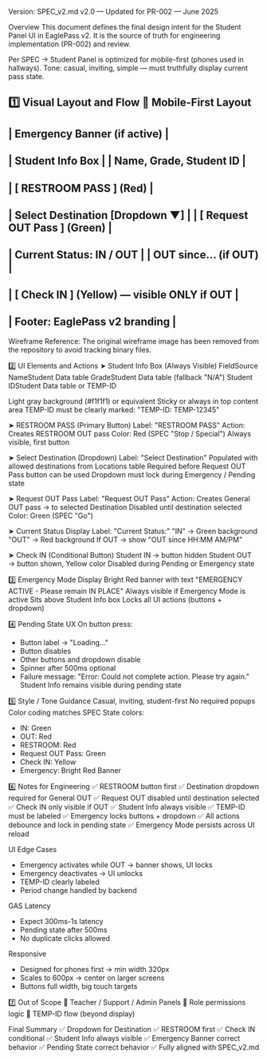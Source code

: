 Version: SPEC_v2.md v2.0 — Updated for PR-002 — June 2025

Overview
This document defines the final design intent for the Student Panel UI in EaglePass v2.
It is the source of truth for engineering implementation (PR-002) and review.

Per SPEC → Student Panel is optimized for mobile-first (phones used in hallways).
Tone: casual, inviting, simple — must truthfully display current pass state.

1️⃣ Visual Layout and Flow
📱 Mobile-First Layout
------------------------------------------------
| Emergency Banner (if active)                 |
------------------------------------------------
| Student Info Box                             |
| Name, Grade, Student ID                      |
------------------------------------------------
| [ RESTROOM PASS ] (Red)                      |
------------------------------------------------
| Select Destination [Dropdown ▼]              |
| [ Request OUT Pass ] (Green)                 |
------------------------------------------------
| Current Status: IN / OUT                     |
| OUT since... (if OUT)                        |
------------------------------------------------
| [ Check IN ] (Yellow) — visible ONLY if OUT  |
------------------------------------------------
| Footer: EaglePass v2 branding                |
------------------------------------------------
Wireframe Reference:
The original wireframe image has been removed from the repository to avoid
tracking binary files.

2️⃣ UI Elements and Actions
➤ Student Info Box (Always Visible)
FieldSource
NameStudent Data table
GradeStudent Data table (fallback "N/A")
Student IDStudent Data table or TEMP-ID

Light gray background (#f1f1f1) or equivalent
Sticky or always in top content area
TEMP-ID must be clearly marked: "TEMP-ID: TEMP-12345"

➤ RESTROOM PASS (Primary Button)
Label: "RESTROOM PASS"
Action: Creates RESTROOM OUT pass
Color: Red (SPEC "Stop / Special")
Always visible, first button

➤ Select Destination (Dropdown)
Label: "Select Destination"
Populated with allowed destinations from Locations table
Required before Request OUT Pass button can be used
Dropdown must lock during Emergency / Pending state

➤ Request OUT Pass
Label: "Request OUT Pass"
Action: Creates General OUT pass → to selected Destination
Disabled until destination selected
Color: Green (SPEC "Go")

➤ Current Status Display
Label: "Current Status:"
"IN" → Green background
"OUT" → Red background
If OUT → show "OUT since HH:MM AM/PM"

➤ Check IN (Conditional Button)
Student IN → button hidden
Student OUT → button shown, Yellow color
Disabled during Pending or Emergency state

3️⃣ Emergency Mode Display
Bright Red banner with text "EMERGENCY ACTIVE - Please remain IN PLACE"
Always visible if Emergency Mode is active
Sits above Student Info box
Locks all UI actions (buttons + dropdown)

4️⃣ Pending State UX
On button press:
- Button label → "Loading..."
- Button disables
- Other buttons and dropdown disable
- Spinner after 500ms optional
- Failure message: "Error: Could not complete action. Please try again."
Student Info remains visible during pending state

5️⃣ Style / Tone Guidance
Casual, inviting, student-first
No required popups
Color coding matches SPEC
State colors:
- IN: Green
- OUT: Red
- RESTROOM: Red
- Request OUT Pass: Green
- Check IN: Yellow
- Emergency: Bright Red Banner

6️⃣ Notes for Engineering
✅ RESTROOM button first
✅ Destination dropdown required for General OUT
✅ Request OUT disabled until destination selected
✅ Check IN only visible if OUT
✅ Student Info always visible
✅ TEMP-ID must be labeled
✅ Emergency locks buttons + dropdown
✅ All actions debounce and lock in pending state
✅ Emergency Mode persists across UI reload

UI Edge Cases
- Emergency activates while OUT → banner shows, UI locks
- Emergency deactivates → UI unlocks
- TEMP-ID clearly labeled
- Period change handled by backend

GAS Latency
- Expect 300ms-1s latency
- Pending state after 500ms
- No duplicate clicks allowed

Responsive
- Designed for phones first → min width 320px
- Scales to 600px → center on larger screens
- Buttons full width, big touch targets

7️⃣ Out of Scope
🚫 Teacher / Support / Admin Panels
🚫 Role permissions logic
🚫 TEMP-ID flow (beyond display)

Final Summary
✅ Dropdown for Destination
✅ RESTROOM first
✅ Check IN conditional
✅ Student Info always visible
✅ Emergency Banner correct behavior
✅ Pending State correct behavior
✅ Fully aligned with SPEC_v2.md

